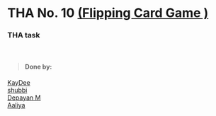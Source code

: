 # THA No. 10 [(Flipping Card Game )](https://www.helpfulgames.com/subjects/brain-training/memory.html)

### THA task

<br>

> #### Done by:
<!-- >  [Name](Repolink)  <br> -->
[KayDee](https://github.com/kaydee0502/devsnest-frontend/tree/master/THA10)<br>
[shubbi](https://github.com/shubbi20/devsnest-project/tree/master/9.devsnest(tha10))<br>
[Depayan M](https://github.com/DepayanMondal/Devsnest-Frontend/tree/main/THA_day_10)<br>
[Aaliya](https://github.com/Aaliya7516/DevsNest/tree/main/Web%20Development/Day-010-JS7-functions)<br>


